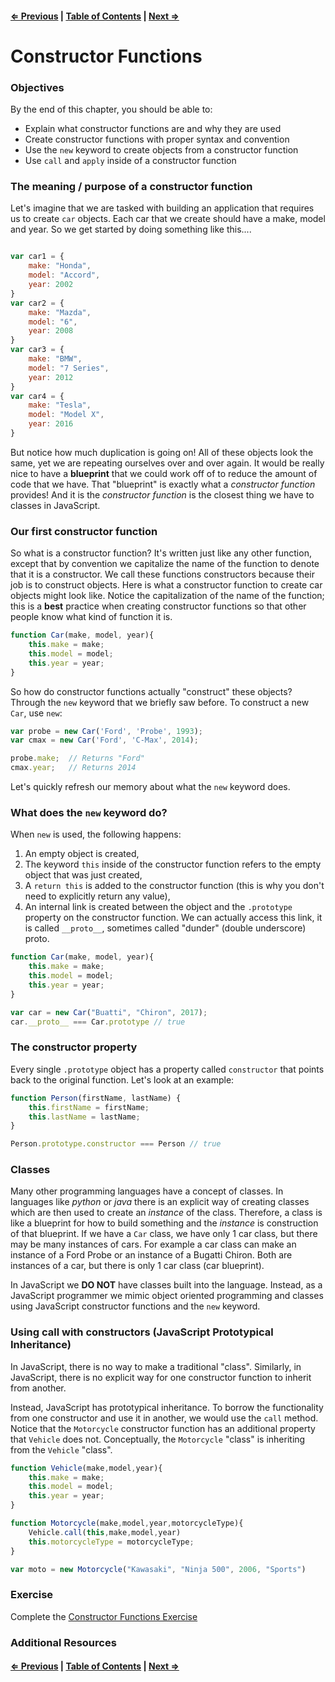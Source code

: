 #### [⇐ Previous](./06-introduction-to-oop.md) | [Table of Contents](./../readme.md) | [Next ⇒](./08-prototypes.md)

# Constructor Functions

### Objectives

By the end of this chapter, you should be able to:

- Explain what constructor functions are and why they are used
- Create constructor functions with proper syntax and convention
- Use the `new` keyword to create objects from a constructor function
- Use `call` and `apply` inside of a constructor function 

### The meaning / purpose of a constructor function

Let's imagine that we are tasked with building an application that requires us to create `car` objects. Each car that we create should have a make, model and year. So we get started by doing something like this....

```javascript

var car1 = {
    make: "Honda",
    model: "Accord",
    year: 2002
}
var car2 = {
    make: "Mazda",
    model: "6",
    year: 2008
}
var car3 = {
    make: "BMW",
    model: "7 Series",
    year: 2012
}
var car4 = {
    make: "Tesla",
    model: "Model X",
    year: 2016
}
```

But notice how much duplication is going on! All of these objects look the same, yet we are repeating ourselves over and over again. It would be really nice to have a **blueprint** that we could work off of to reduce the amount of code that we have. That "blueprint" is exactly what a _constructor function_ provides!  And it is the _constructor function_ is the closest thing we have to classes in JavaScript.

### Our first constructor function

So what is a constructor function? It's written just like any other function, except that by convention we capitalize the name of the function to denote that it is a constructor. We call these functions constructors because their job is to construct objects. Here is what a constructor function to create car objects might look like. Notice the capitalization of the name of the function; this is a **best** practice when creating constructor functions so that other people know what kind of function it is.

```javascript
function Car(make, model, year){
    this.make = make;
    this.model = model;
    this.year = year;
}
```

So how do constructor functions actually "construct" these objects? Through the `new` keyword that we briefly saw before. To construct a new `Car`, use `new`:

```js
var probe = new Car('Ford', 'Probe', 1993);
var cmax = new Car('Ford', 'C-Max', 2014);

probe.make;  // Returns "Ford"
cmax.year;   // Returns 2014
```

Let's quickly refresh our memory about what the `new` keyword does.

### What does the `new` keyword do?

When `new` is used, the following happens:

1. An empty object is created,
3. The keyword `this` inside of the constructor function refers to the empty object that was just created,
3. A `return this` is added to the constructor function (this is why you don't need to explicitly return any value),
4. An internal link is created between the object and the `.prototype` property on the constructor function. We can actually access this link, it is called `__proto__`, sometimes called "dunder" (double underscore) proto.

```javascript
function Car(make, model, year){
    this.make = make;
    this.model = model;
    this.year = year;
}

var car = new Car("Buatti", "Chiron", 2017);
car.__proto__ === Car.prototype // true
```

### The constructor property

Every single `.prototype` object has a property called `constructor` that points back to the original function. Let's look at an example:

```javascript
function Person(firstName, lastName) {
    this.firstName = firstName;
    this.lastName = lastName;
}

Person.prototype.constructor === Person // true
```

### Classes

Many other programming languages have a concept of classes. In languages like _python_ or _java_ there is an explicit way of creating classes which are then used to create an _instance_ of the class.  Therefore, a class is like a blueprint for how to build something and the _instance_ is construction of that blueprint.  If we have a `Car` class, we have only 1 car class, but there may be many instances of cars.  For example a car class can make an instance of a Ford Probe or an instance of a Bugatti Chiron.  Both are instances of a car, but there is only 1 car class (car blueprint).

In JavaScript we **DO NOT** have classes built into the language.  Instead, as a JavaScript programmer we mimic object oriented programming and classes using JavaScript constructor functions and the `new` keyword.

### Using call with constructors (JavaScript Prototypical Inheritance)

In JavaScript, there is no way to make a traditional "class".  Similarly, in JavaScript, there is no explicit way for one constructor function to inherit from another.

Instead, JavaScript has prototypical inheritance.  To borrow the functionality from one constructor and use it in another, we would use the `call` method. Notice that the `Motorcycle` constructor function has an additional property that `Vehicle` does not.  Conceptually, the `Motorcycle` "class" is inheriting from the `Vehicle` "class".  

```javascript
function Vehicle(make,model,year){
    this.make = make;
    this.model = model;
    this.year = year;
}

function Motorcycle(make,model,year,motorcycleType){
    Vehicle.call(this,make,model,year)
    this.motorcycleType = motorcycleType;
}

var moto = new Motorcycle("Kawasaki", "Ninja 500", 2006, "Sports")
```



### Exercise

Complete the [Constructor Functions Exercise](https://github.com/rithmschool/intermediate_js_exercises/tree/master/constructor_functions_exercise)

### Additional Resources

#### [⇐ Previous](./05-call-apply-bind.md) | [Table of Contents](./../readme.md) | [Next ⇒](./07-intermediate-oop.md)